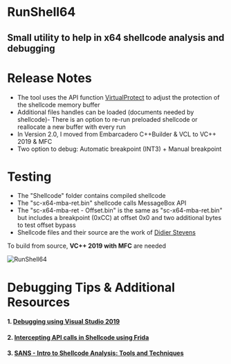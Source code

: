 # RunShell64
## Small utility to help in x64 shellcode analysis and debugging

# Release Notes

-   The tool uses the API function [VirtualProtect](https://docs.microsoft.com/en-us/windows/win32/api/memoryapi/nf-memoryapi-virtualprotect) to adjust the protection of the shellcode memory buffer
-   Additional files handles can be loaded (documents needed by shellcode)-   There is an option to re-run preloaded shellcode or reallocate a new buffer with every run
-   In Version 2.0, I moved from Embarcadero C++Builder & VCL to VC++ 2019 & MFC
-   Two option to debug: Automatic breakpoint (INT3) + Manual breakpoint

# Testing

-   The "Shellcode" folder contains compiled shellcode
-   The "sc-x64-mba-ret.bin" shellcode calls MessageBox API
-   The "sc-x64-mba-ret - Offset.bin" is the same as "sc-x64-mba-ret.bin" but includes a breakpoint (0xCC) at offset 0x0 and two additional bytes to test offset bypass
-   Shellcode files and their source are the work of [Didier Stevens](https://blog.didierstevens.com/2012/02/02/x64-windows-shellcode/)

To build from source, **VC++ 2019 with MFC** are needed

![RunShell64](https://github.com/nshalabi/RunShell64/blob/master/Art/RunShell64.PNG "RunShell64")

# Debugging Tips & Additional Resources

#### 1. [Debugging using Visual Studio 2019](https://github.com/nshalabi/RunShell64/blob/master/Extra/DEBUG_VS_2019.md)
#### 2. [Intercepting API calls in Shellcode using Frida](https://github.com/nshalabi/RunShell64/blob/master/Extra/INTERCEPT_API_FRIDA.md)
#### 3. [SANS - Intro to Shellcode Analysis: Tools and Techniques](https://www.sans.org/webcasts/intro-shellcode-analysis-tools-techniques-113610)